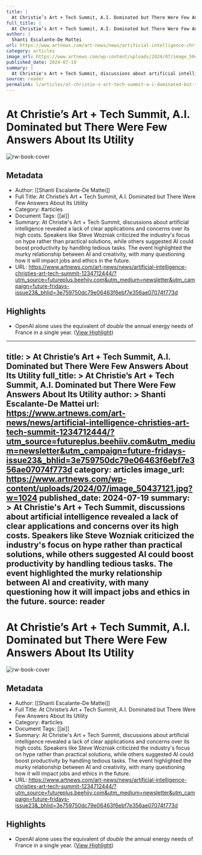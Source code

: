 ```yaml
---
title: |
  At Christie’s Art + Tech Summit, A.I. Dominated but There Were Few Answers About Its Utility
full_title: |
  At Christie’s Art + Tech Summit, A.I. Dominated but There Were Few Answers About Its Utility
author: |
  Shanti Escalante-De Mattei
url: https://www.artnews.com/art-news/news/artificial-intelligence-christies-art-tech-summit-1234712444/?utm_source=futureplus.beehiiv.com&utm_medium=newsletter&utm_campaign=future-fridays-issue23&_bhlid=3e759750dc79e06463f6ebf7e356ae07074f773d
category: articles
image_url: https://www.artnews.com/wp-content/uploads/2024/07/image_50437121.jpg?w=1024
published_date: 2024-07-19
summary: |
  At Christie's Art + Tech Summit, discussions about artificial intelligence revealed a lack of clear applications and concerns over its high costs. Speakers like Steve Wozniak criticized the industry's focus on hype rather than practical solutions, while others suggested AI could boost productivity by handling tedious tasks. The event highlighted the murky relationship between AI and creativity, with many questioning how it will impact jobs and ethics in the future.
source: reader
permalink: l/articles/at-christie-s-art-tech-summit-a-i-dominated-but-there-were-few-answers-about-its-utility
---
```

# At Christie’s Art + Tech Summit, A.I. Dominated but There Were Few Answers About Its Utility

![rw-book-cover](https://www.artnews.com/wp-content/uploads/2024/07/image_50437121.jpg?w=1024)

## Metadata
- Author: [[Shanti Escalante-De Mattei]]
- Full Title: At Christie’s Art + Tech Summit, A.I. Dominated but There Were Few Answers About Its Utility
- Category: #articles
- Document Tags: [[ai]] 
- Summary: At Christie's Art + Tech Summit, discussions about artificial intelligence revealed a lack of clear applications and concerns over its high costs. Speakers like Steve Wozniak criticized the industry's focus on hype rather than practical solutions, while others suggested AI could boost productivity by handling tedious tasks. The event highlighted the murky relationship between AI and creativity, with many questioning how it will impact jobs and ethics in the future.
- URL: https://www.artnews.com/art-news/news/artificial-intelligence-christies-art-tech-summit-1234712444/?utm_source=futureplus.beehiiv.com&utm_medium=newsletter&utm_campaign=future-fridays-issue23&_bhlid=3e759750dc79e06463f6ebf7e356ae07074f773d

## Highlights
- OpenAI alone uses the equivalent of *double* the annual energy needs of France in a single year. ([View Highlight](https://read.readwise.io/read/01jdkx9knsyye81fd26nar53ze))


---
title: >
  At Christie’s Art + Tech Summit, A.I. Dominated but There Were Few Answers About Its Utility
full_title: >
  At Christie’s Art + Tech Summit, A.I. Dominated but There Were Few Answers About Its Utility
author: >
  Shanti Escalante-De Mattei
url: https://www.artnews.com/art-news/news/artificial-intelligence-christies-art-tech-summit-1234712444/?utm_source=futureplus.beehiiv.com&utm_medium=newsletter&utm_campaign=future-fridays-issue23&_bhlid=3e759750dc79e06463f6ebf7e356ae07074f773d
category: articles
image_url: https://www.artnews.com/wp-content/uploads/2024/07/image_50437121.jpg?w=1024
published_date: 2024-07-19
summary: >
  At Christie's Art + Tech Summit, discussions about artificial intelligence revealed a lack of clear applications and concerns over its high costs. Speakers like Steve Wozniak criticized the industry's focus on hype rather than practical solutions, while others suggested AI could boost productivity by handling tedious tasks. The event highlighted the murky relationship between AI and creativity, with many questioning how it will impact jobs and ethics in the future.
source: reader
---
# At Christie’s Art + Tech Summit, A.I. Dominated but There Were Few Answers About Its Utility

![rw-book-cover](https://www.artnews.com/wp-content/uploads/2024/07/image_50437121.jpg?w=1024)

## Metadata
- Author: [[Shanti Escalante-De Mattei]]
- Full Title: At Christie’s Art + Tech Summit, A.I. Dominated but There Were Few Answers About Its Utility
- Category: #articles
- Document Tags: [[ai]] 
- Summary: At Christie's Art + Tech Summit, discussions about artificial intelligence revealed a lack of clear applications and concerns over its high costs. Speakers like Steve Wozniak criticized the industry's focus on hype rather than practical solutions, while others suggested AI could boost productivity by handling tedious tasks. The event highlighted the murky relationship between AI and creativity, with many questioning how it will impact jobs and ethics in the future.
- URL: https://www.artnews.com/art-news/news/artificial-intelligence-christies-art-tech-summit-1234712444/?utm_source=futureplus.beehiiv.com&utm_medium=newsletter&utm_campaign=future-fridays-issue23&_bhlid=3e759750dc79e06463f6ebf7e356ae07074f773d

## Highlights
- OpenAI alone uses the equivalent of *double* the annual energy needs of France in a single year. ([View Highlight](https://read.readwise.io/read/01jdkx9knsyye81fd26nar53ze))


